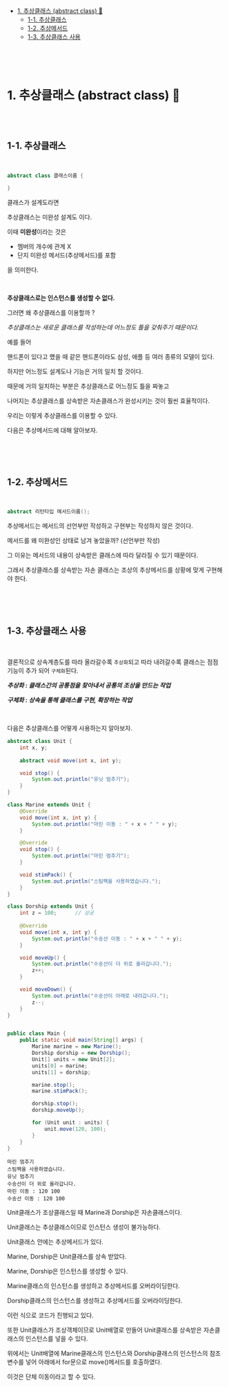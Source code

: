 - [1. 추상클래스 (abstract class) 🚀](#1-추상클래스-abstract-class-🚀)
  * [1-1. 추상클래스](#1-1-추상클래스)
  * [1-2. 추상메서드](#1-2-추상메서드)
  * [1-3. 추상클래스 사용](#1-3-추상클래스-사용)

<br>
<br>
<br>

# 1. 추상클래스 (abstract class) 🚀

<br>
<br>

## 1-1. 추상클래스

<br>

```java
abstract class 클래스이름 {

}
```

클래스가 설계도라면

추상클래스는 미완성 설계도 이다.

이때 **미완성**이라는 것은
    
- 멤버의 개수에 관계 X
- 단지 미완성 메서드(추상메서드)를 포함

을 의미한다.

<br>



**추상클래스로는 인스턴스를 생성할 수 없다.**

그러면 왜 추상클래스를 이용할까 ?

*추상클래스는 새로운 클래스를 작성하는데 어느정도 틀을 갖춰주기 때문이다.*

예를 들어

핸드폰이 있다고 헀을 때 같은 핸드폰이라도 삼성, 애플 등 여러 종류의 모델이 있다.

하지만 어느정도 설계도나 기능은 거의 일치 할 것이다.

때문에 거의 일치하는 부분은 추상클래스로 어느정도 틀을 짜놓고

나머지는 추상클래스를 상속받은 자손클래스가 완성시키는 것이 훨씬 효율적이다.

우리는 이렇게 추상클래스를 이용할 수 있다.

다음은 추상메서드에 대해 알아보자.

<br>
<br>
<br>

## 1-2. 추상메서드

<br>

```java
abstract 리턴타입 메서드이름();
```

추상메서드는 메서드의 선언부만 작성하고 구현부는 작성하지 않은 것이다.

메서드를 왜 미완성인 상태로 남겨 놓았을까? (선언부만 작성)

그 이유는 메서드의 내용이 상속받은 클래스에 따라 달라질 수 있기 때문이다.

그래서 추상클래스를 상속받는 자손 클래스는 조상의 추상메서드를 상황에 맞게 구현해야 한다.

<br>
<br>
<br>

## 1-3. 추상클래스 사용

<br>

결론적으로 상속계층도를 따라 올라갈수록 `추상화`되고 따라 내려갈수록 클래스는 점점 기능이 추가 되어 `구체화`된다.

***추상화 : 클래스간의 공통점을 찾아내서 공통의 조상을 만드는 작업***

***구체화 : 상속을 통해 클래스를 구현, 확장하는 작업***

<br>

다음은 추상클래스를 어떻게 사용하는지 알아보자.

```java
abstract class Unit {
    int x, y;
    
    abstract void move(int x, int y);

    void stop() {
        System.out.println("유닛 멈추기");
    }
}

class Marine extends Unit {
    @Override
    void move(int x, int y) {
        System.out.println("마린 이동 : " + x + " " + y);
    }

    @Override
    void stop() {
        System.out.println("마린 멈추기");
    }

    void stimPack() {
        System.out.println("스팀팩을 사용하였습니다.");
    }
}

class Dorship extends Unit {
    int z = 100;      // 상공
    
    @Override
    void move(int x, int y) {
        System.out.println("수송선 이동 : " + x + " " + y);
    }

    void moveUp() {
        System.out.println("수송선이 더 위로 올라갑니다.");
        z++;
    }

    void moveDown() {
        System.out.println("수송선이 아래로 내려갑니다.");
        z--;
    }
}


public class Main {
    public static void main(String[] args) {
        Marine marine = new Marine();
        Dorship dorship = new Dorship();
        Unit[] units = new Unit[2];
        units[0] = marine;
        units[1] = dorship;

        marine.stop();
        marine.stimPack();

        dorship.stop();
        dorship.moveUp();

        for (Unit unit : units) {
            unit.move(120, 100);
        }
    }
}
```

```
마린 멈추기
스팀팩을 사용하였습니다.
유닛 멈추기
수송선이 더 위로 올라갑니다.
마린 이동 : 120 100
수송선 이동 : 120 100
```

Unit클래스가 조상클래스일 때 Marine과 Dorship은 자손클래스이다.

Unit클래스는 추상클래스이므로 인스턴스 생성이 불가능하다.

Unit클래스 안에는 추상메서드가 있다.

Marine, Dorship은 Unit클래스를 상속 받았다.

Marine, Dorship은 인스턴스를 생성할 수 있다.

Marine클래스의 인스턴스를 생성하고 추상메서드를 오버라이딩한다.

Dorship클래스의 인스턴스를 생성하고 추상메서드를 오버라이딩한다.

이런 식으로 코드가 진행되고 있다.

또한 Unit클래스가 조상객체이므로 Unit배열로 만들어 Unit클래스를 상속받은 자손클래스의 인스턴스를 넣을 수 있다.

위에서는 Unit배열에 Marine클래스의 인스턴스와 Dorship클래스의 인스턴스의 참조 변수를 넣어 아래에서 for문으로 move()메서드를 호출하였다.

이것은 단체 이동이라고 할 수 있다.